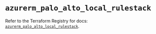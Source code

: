 # `azurerm_palo_alto_local_rulestack`

Refer to the Terraform Registry for docs: [`azurerm_palo_alto_local_rulestack`](https://registry.terraform.io/providers/hashicorp/azurerm/4.32.0/docs/resources/palo_alto_local_rulestack).
